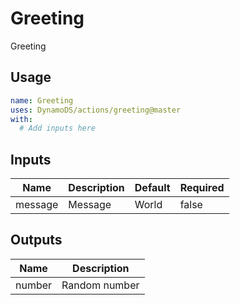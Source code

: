 <!-- ! This file is auto-generated. Please run ./utils/generate_docs.sh greeting to regenerate it. -->
# Greeting

Greeting

## Usage

```yaml
name: Greeting
uses: DynamoDS/actions/greeting@master
with:
  # Add inputs here
```

## Inputs

Name | Description | Default | Required
-----|-------------|---------|---------
message | Message | World | false

## Outputs

Name | Description
-----|-----------
number | Random number
